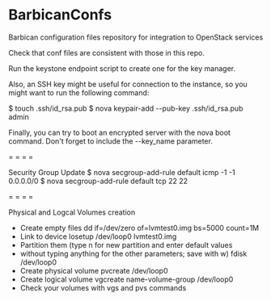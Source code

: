 # BarbicanConfs
Barbican configuration files repository for integration to OpenStack services

Check that conf files are consistent with those in this repo.

Run the keystone endpoint script to create one for the key manager.

Also, an SSH key might be useful for connection to the instance, so you might want to run the following command:

$ touch .ssh/id_rsa.pub
$ nova keypair-add --pub-key .ssh/id_rsa.pub admin

Finally, you can try to boot an encrypted server with the nova boot command. Don't forget to include the --key_name parameter.

= = = =

Security Group Update
$ nova secgroup-add-rule default icmp -1 -1 0.0.0.0/0
$ nova secgroup-add-rule default tcp 22 22

= = = =

Physical and Logcal Volumes creation
- Create empty files
dd if=/dev/zero of=lvmtest0.img bs=5000 count=1M
- Link to device
losetup /dev/loop0 lvmtest0.img
- Partition them (type n for new partition and enter default values 
- without typing anything for the other parameters; save with w)
fdisk /dev/loop0
- Create physical volume
pvcreate /dev/loop0
- Create logical volume
vgcreate name-volume-group /dev/loop0
- Check your volumes with vgs and pvs commands
